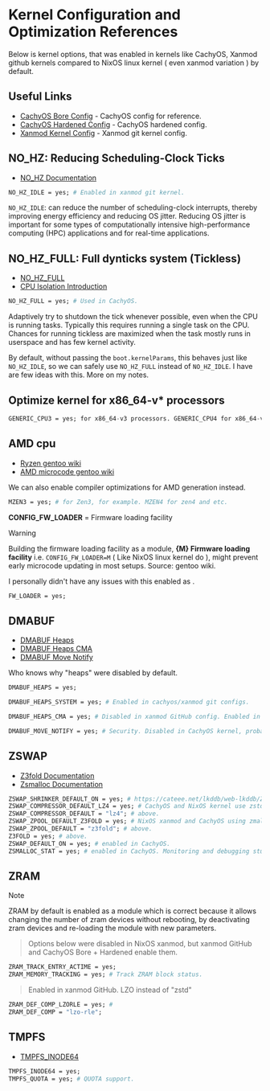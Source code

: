
# Kernel Configuration and Optimization References

Below is kernel options, that was enabled in kernels like CachyOS, Xanmod github kernels compared to NixOS linux kernel ( even xanmod variation ) by default.

## Useful Links
- [CachyOS Bore Config](https://github.com/CachyOS/linux-cachyos/blob/master/linux-cachyos-bore/config) - CachyOS config for reference.
- [CachyOS Hardened Config](https://github.com/CachyOS/linux-cachyos/blob/master/linux-cachyos-hardened/config) - CachyOS hardened config.
- [Xanmod Kernel Config](https://github.com/xanmod/linux/blob/6.9/CONFIGS/xanmod/gcc/config_x86-64-v3) - Xanmod git kernel config.

## NO_HZ: Reducing Scheduling-Clock Ticks

- [NO_HZ Documentation](https://www.kernel.org/doc/Documentation/timers/NO_HZ.txt)

```nix
NO_HZ_IDLE = yes; # Enabled in xanmod git kernel.
```

`NO_HZ_IDLE`: can reduce the number of scheduling-clock interrupts, thereby improving energy efficiency and reducing OS jitter. Reducing OS jitter is important for some types of computationally intensive high-performance computing (HPC) applications and for real-time applications.

## NO_HZ_FULL: Full dynticks system (Tickless)

- [NO_HZ_FULL](https://cateee.net/lkddb/web-lkddb/NO_HZ_FULL.html)
- [CPU Isolation Introduction](https://www.suse.com/c/cpu-isolation-introduction-part-1/)

```nix
NO_HZ_FULL = yes; # Used in CachyOS.
```
Adaptively try to shutdown the tick whenever possible, even when the CPU is running tasks. Typically this requires running a single task on the CPU. Chances for running tickless are maximized when the task mostly runs in userspace and has few kernel activity.

By default, without passing the `boot.kernelParams`, this behaves just like `NO_HZ_IDLE`, so we can safely use `NO_HZ_FULL` instead of `NO_HZ_IDLE`. 
I have are few ideas with this. More on my notes.

## Optimize kernel for x86_64-v* processors

```nix
GENERIC_CPU3 = yes; for x86_64-v3 processors. GENERIC_CPU4 for x86_64-v4 and so on.
```

## AMD cpu
- [Ryzen gentoo wiki](https://wiki.gentoo.org/wiki/Ryzen)
- [AMD microcode gentoo wiki](https://wiki.gentoo.org/wiki/AMD_microcode)

We can also enable compiler optimizations for AMD generation instead.

```nix
MZEN3 = yes; # for Zen3, for example. MZEN4 for zen4 and etc.
```

**CONFIG_FW_LOADER** = Firmware loading facility

> [!Warning]
> Building the firmware loading facility as a module, **{M} Firmware loading facility** i.e. `CONFIG_FW_LOADER=M` ( Like NixOS linux kernel do ), might prevent early microcode updating in most setups.
Source: gentoo wiki.

I personally didn't have any issues with this enabled as <M>.

```nix
FW_LOADER = yes;
```



## DMABUF

- [DMABUF Heaps](https://www.kernelconfig.io/config_dmabuf_heaps?arch=x86&kernelversion=6.9.7)
- [DMABUF Heaps CMA](https://www.kernelconfig.io/CONFIG_DMABUF_HEAPS_CMA?q=DMABUF_HEAPS_CMA&kernelversion=6.9.7&arch=x86)
- [DMABUF Move Notify](https://cateee.net/lkddb/web-lkddb/DMABUF_MOVE_NOTIFY.html)

 Who knows why "heaps" were disabled by default.

```nix
DMABUF_HEAPS = yes;
```

```nix
DMABUF_HEAPS_SYSTEM = yes; # Enabled in cachyos/xanmod git configs.
```  

```nix
DMABUF_HEAPS_CMA = yes; # Disabled in xanmod GitHub config. Enabled in CachyOS.
```  
```nix
DMABUF_MOVE_NOTIFY = yes; # Security. Disabled in CachyOS kernel, probably because of : "due to inconsistent execution context and memory management between drivers". Enabled in xanmod GitHub config.
```

## ZSWAP

- [Z3fold Documentation](https://www.kernel.org/doc/html/v5.0/vm/z3fold.html)
- [Zsmalloc Documentation](https://www.kernel.org/doc/html/v5.5/vm/zsmalloc.html)

```nix
ZSWAP_SHRINKER_DEFAULT_ON = yes; # https://cateee.net/lkddb/web-lkddb/ZSWAP_SHRINKER_DEFAULT_ON.html. Good thing overall, no? Enabled in cachyos/xanmod GitHub config.
ZSWAP_COMPRESSOR_DEFAULT_LZ4 = yes; # CachyOS and NixOS kernel use zstd instead. Xanmod GitHub use LZ4.
ZSWAP_COMPRESSOR_DEFAULT = "lz4"; # above.
ZSWAP_ZPOOL_DEFAULT_Z3FOLD = yes; # NixOS xanmod and CachyOS using zmalloc. Xanmod GitHub kernel using z3fold.
ZSWAP_ZPOOL_DEFAULT = "z3fold"; # above.
Z3FOLD = yes; # above.
ZSWAP_DEFAULT_ON = yes; # enabled in CachyOS.
ZSMALLOC_STAT = yes; # enabled in CachyOS. Monitoring and debugging stuff.
```

## ZRAM

> [!NOTE]
> ZRAM by default is enabled as a module which is correct because it allows changing the number of zram devices without rebooting, by deactivating zram devices and re-loading the module with new parameters. 

> Options below were disabled in NixOS xanmod, but xanmod GitHub and CachyOS Bore + Hardened enable them.

```nix
ZRAM_TRACK_ENTRY_ACTIME = yes;
ZRAM_MEMORY_TRACKING = yes; # Track ZRAM block status.
```

> Enabled in xanmod GitHub. LZO instead of "zstd"

```nix
ZRAM_DEF_COMP_LZORLE = yes; #
ZRAM_DEF_COMP = "lzo-rle";
```

## TMPFS
- [TMPFS_INODE64](https://www.kernel.org/doc/html/v5.0/vm/z3fold.html)

```nix
TMPFS_INODE64 = yes; 
TMPFS_QUOTA = yes; # QUOTA support.
```

